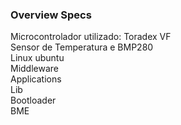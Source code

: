 ### Overview Specs
Microcontrolador utilizado: Toradex VF <br />
Sensor de Temperatura e BMP280 <br />
Linux ubuntu <br />
Middleware <br />
Applications <br />
Lib <br />
Bootloader <br />
BME <br />
